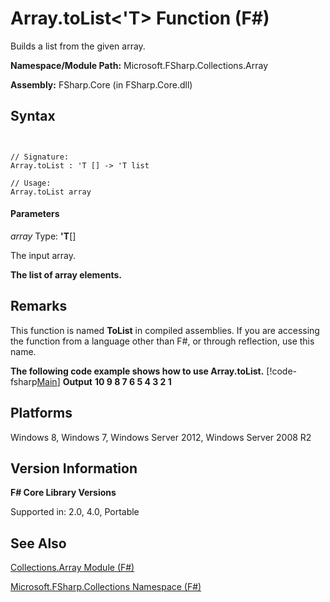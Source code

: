 # Array.toList<'T> Function (F#)

Builds a list from the given array.

**Namespace/Module Path:** Microsoft.FSharp.Collections.Array

**Assembly:** FSharp.Core (in FSharp.Core.dll)


## Syntax


```


// Signature:
Array.toList : 'T [] -> 'T list

// Usage:
Array.toList array

```



#### Parameters
*array*
Type: **'T**[[]](http://msdn.microsoft.com/en-us/library/def20292-9aae-4596-9275-b94e594f8493)


The input array.



**The list of array elements.**
## Remarks
This function is named **ToList** in compiled assemblies. If you are accessing the function from a language other than F#, or through reflection, use this name.

**The following code example shows how to use Array.toList.**
[!code-fsharp[Main](snippets/fsarrays/snippet68.fs)]
**Output**
**10 9 8 7 6 5 4 3 2 1**
## Platforms
Windows 8, Windows 7, Windows Server 2012, Windows Server 2008 R2


## Version Information
**F# Core Library Versions**

Supported in: 2.0, 4.0, Portable




## See Also
[Collections.Array Module &#40;F&#35;&#41;](Collections.Array-Module-%5BFSharp%5D.md)

[Microsoft.FSharp.Collections Namespace &#40;F&#35;&#41;](Microsoft.FSharp.Collections-Namespace-%5BFSharp%5D.md)

